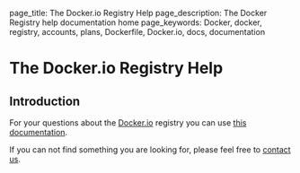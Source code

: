 page_title: The Docker.io Registry Help
page_description: The Docker Registry help documentation home
page_keywords: Docker, docker, registry, accounts, plans, Dockerfile, Docker.io, docs, documentation

# The Docker.io Registry Help

## Introduction

For your questions about the [Docker.io](https://index.docker.io) registry you
can use [this documentation](docs.md).

If you can not find something you are looking for, please feel free to
[contact us](https://index.docker.io/help/support/).